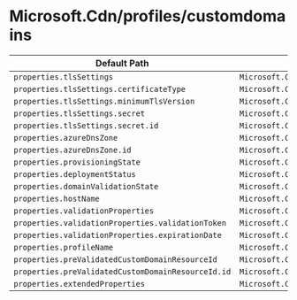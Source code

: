 # Microsoft.Cdn/profiles/customdomains

| Default Path | Alias |
|---|---|
| `properties.tlsSettings` | `Microsoft.Cdn/profiles/customDomains/tlsSettings` |
| `properties.tlsSettings.certificateType` | `Microsoft.Cdn/profiles/customDomains/tlsSettings.certificateType` |
| `properties.tlsSettings.minimumTlsVersion` | `Microsoft.Cdn/profiles/customDomains/tlsSettings.minimumTlsVersion` |
| `properties.tlsSettings.secret` | `Microsoft.Cdn/profiles/customDomains/tlsSettings.secret` |
| `properties.tlsSettings.secret.id` | `Microsoft.Cdn/profiles/customDomains/tlsSettings.secret.id` |
| `properties.azureDnsZone` | `Microsoft.Cdn/profiles/customDomains/azureDnsZone` |
| `properties.azureDnsZone.id` | `Microsoft.Cdn/profiles/customDomains/azureDnsZone.id` |
| `properties.provisioningState` | `Microsoft.Cdn/profiles/customDomains/provisioningState` |
| `properties.deploymentStatus` | `Microsoft.Cdn/profiles/customDomains/deploymentStatus` |
| `properties.domainValidationState` | `Microsoft.Cdn/profiles/customDomains/domainValidationState` |
| `properties.hostName` | `Microsoft.Cdn/profiles/customDomains/hostName` |
| `properties.validationProperties` | `Microsoft.Cdn/profiles/customDomains/validationProperties` |
| `properties.validationProperties.validationToken` | `Microsoft.Cdn/profiles/customDomains/validationProperties.validationToken` |
| `properties.validationProperties.expirationDate` | `Microsoft.Cdn/profiles/customDomains/validationProperties.expirationDate` |
| `properties.profileName` | `Microsoft.Cdn/profiles/customDomains/profileName` |
| `properties.preValidatedCustomDomainResourceId` | `Microsoft.Cdn/profiles/customDomains/preValidatedCustomDomainResourceId` |
| `properties.preValidatedCustomDomainResourceId.id` | `Microsoft.Cdn/profiles/customDomains/preValidatedCustomDomainResourceId.id` |
| `properties.extendedProperties` | `Microsoft.Cdn/profiles/customDomains/extendedProperties` |

